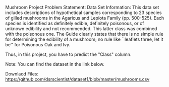 
Mushroom Project
Problem Statement:
Data Set Information:
This data set includes descriptions of hypothetical samples corresponding to 23 species of gilled mushrooms in the Agaricus and Lepiota Family (pp. 500-525). Each species is identified as definitely edible, definitely poisonous, or of unknown edibility and not recommended. This latter class was combined with the poisonous one. The Guide clearly states that there is no simple rule for determining the edibility of a mushroom; no rule like ``leaflets three, let it be'' for Poisonous Oak and Ivy.

Thus, in this project, you have to predict the "Class" column. 

Note: You can find the dataset in the link below.

Downlaod Files:
https://github.com/dsrscientist/dataset1/blob/master/mushrooms.csv
